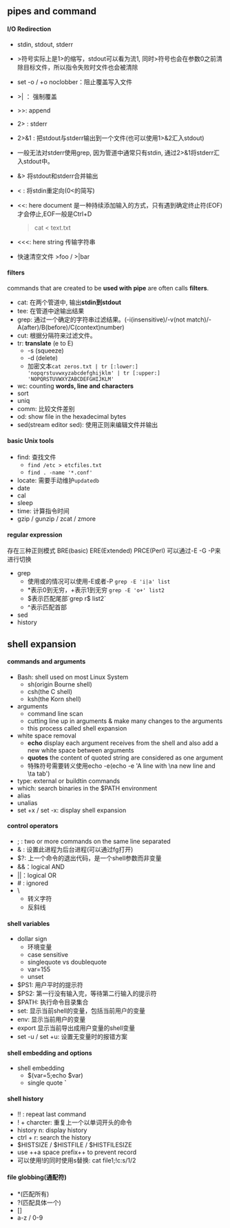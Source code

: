 ## pipes and command 
#### I/O Redirection
- stdin, stdout, stderr
- \>符号实际上是1>的缩写，stdout可以看为流1, 同时\>符号也会在参数0之前清除目标文件，所以指令失败时文件也会被清除
- set -o / +o noclobber：阻止覆盖写入文件
- \>| ： 强制覆盖
- \>\>: append
- 2> : stderr
- 2>&1 : 把stdout与stderr输出到一个文件(也可以使用1>&2汇入stdout)
- 一般无法对stderr使用grep, 因为管道中通常只有stdin, 通过2>&1将stderr汇入stdout中。
- &> 将stdout和stderr合并输出
- \< : 将stdin重定向(0<的简写)
- \<\<: here document 是一种持续添加输入的方式，只有遇到确定终止符(EOF)才会停止,EOF一般是Ctrl+D

    > cat <<EOF > text.txt
- \<\<\<: here string 传输字符串
- 快速清空文件 >foo / >|bar

#### filters 
commands that are created to be **used with pipe** are often calls **filters**.
- cat: 在两个管道中, 输出**stdin到stdout**
- tee: 在管道中途输出结果 
- grep: 通过一个确定的字符串过滤结果。(-i(insensitive)/-v(not match)/-A(after)/B(before)/C(context)number)
- cut: 根据分隔符来过滤文件。 
- tr: **translate** (e to E)
    - -s (squeeze)
    - -d (delete)
    - 加密文本`cat zeros.txt | tr [:lower:] 'nopqrstuvwxyzabcdefghijklm' | tr [:upper:] 'NOPQRSTUVWXYZABCDEFGHIJKLM'`
- wc: counting **words, line and characters**
- sort
- uniq
- comm: 比较文件差别 
- od: show file in the hexadecimal bytes
- sed(stream editor sed): 使用正则来编辑文件并输出

#### basic Unix tools 
- find: 查找文件
    - `find /etc > etcfiles.txt`
    - `find . -name '*.conf'`
- locate: 需要手动维护`updatedb`
- date
- cal
- sleep
- time: 计算指令时间
- gzip / gunzip / zcat / zmore

#### regular expression
存在三种正则模式 BRE(basic) ERE(Extended) PRCE(Perl) 可以通过-E -G -P来进行切换
- grep 
    - 使用或的情况可以使用-E或者-P `grep -E 'i|a' list`
    - *表示0到无穷，+表示1到无穷 `grep -E 'o+' list2`
    - $表示匹配尾部`grep r$ list2`
    - ^表示匹配首部
- sed
- history

## shell expansion
#### commands and arguments
- Bash: shell used on most Linux System
    - sh(origin Bourne shell)
    - csh(the C shell)
    - ksh(the Korn shell)
- arguments
    - command line scan
    - cutting line up in arguments & make many changes to the arguments
    - this process called shell expansion
- white space removal
    - **echo** display each argument receives from the shell and also add a new white space between arguments
    - **quotes** the content of quoted string are considered as one argument
    - 特殊符号需要转义使用echo -e(echo -e 'A line with \na new line and \ta tab')
- type: external or buildtin commands
- which: search binaries in the $PATH environment
- alias
- unalias
- set +x / set -x: display shell expansion

#### control operators
- ; : two or more commands on the same line separated
- & : 设置此进程为后台进程(可以通过fg打开)
- $?: 上一个命令的退出代码，是一个shell参数而非变量
- &&：logical AND
- ||：logical OR
- \# : ignored
- \ 
    - 转义字符
    - 反斜线

#### shell variables
- dollar sign
    - 环境变量
    - case sensitive
    - singlequote vs doublequote
    - var=155
    - unset
- $PS1: 用户平时的提示符
- $PS2: 第一行没有输入完，等待第二行输入的提示符
- $PATH: 执行命令目录集合
- set: 显示当前shell的变量，包括当前用户的变量
- env: 显示当前用户的变量
- export 显示当前导出成用户变量的shell变量
- set -u / set +u: 设置无变量时的报错方案

#### shell embedding and options
- shell embedding
    - $(var=5;echo $var)
    - single quote **`**

#### shell history
- !! : repeat last command
- ! + charcter: 重复上一个以单词开头的命令
- history n: display history
- ctrl + r:  search the history
- $HISTSIZE / $HISTFILE / $HISTFILESIZE
- use ++a space prefix++ to prevent record
- 可以使用!的同时使用s替换: cat file1;!c:s/1/2

#### file globbing(通配符)
- *(匹配所有)
- ?(匹配具体一个)
- []
- a-z / 0-9

